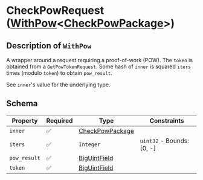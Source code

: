# CheckPowRequest ([WithPow](../../routes/check_pow/CheckPowRequest.md)\<[CheckPowPackage](../../routes/check_pow/CheckPowPackage.md)\>)

## Description of `WithPow`
A wrapper around a request requiring a proof-of-work (POW). The `token` is obtained from a
`GetPowTokenRequest`. Some hash of `inner` is squared `iters` times (modulo `token`) to obtain
`pow_result`.

See `inner`'s value for the underlying type.

## Schema

| Property | Required | Type | Constraints |
| --- | --- | --- | --- |
| `inner` | ✅ | [CheckPowPackage](../../routes/check_pow/CheckPowPackage.md) |     | 
| `iters` | ✅ | `Integer` | `uint32` - Bounds: [0, -] | 
| `pow_result` | ✅ | [BigUintField](../../fields/big_uint/BigUintField.md) |     | 
| `token` | ✅ | [BigUintField](../../fields/big_uint/BigUintField.md) |     | 


